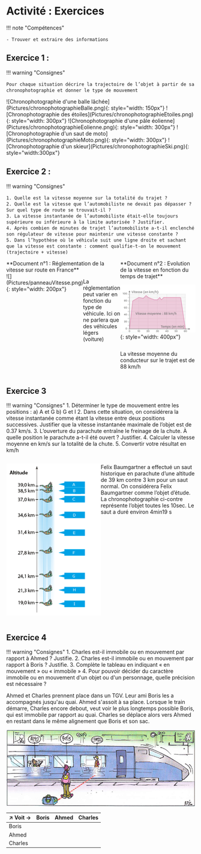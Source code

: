 # Activité : Exercices

!!! note "Compétences"

    - Trouver et extraire des informations 




## Exercice 1 :

!!! warning "Consignes"

    Pour chaque situation décrire la trajectoire de l’objet à partir de sa chronophotographie et donner le type de mouvement

<div markdown style="display:flex; flex-wrap: wrap;">
![Chronophotographie d'une balle lâchée](Pictures/chronophotographieBalle.png){: style="width: 150px"}
 ![Chronophotographie des étoiles](Pictures/chronophotographieEtoiles.png){: style="width: 300px"} 
 ![Chronophotographie d'une pâle éolienne](Pictures/chronophotographieEolienne.png){: style="width: 300px"} 
 ![Chronophotographie d'un saut de moto](Pictures/chronophotographieMoto.png){: style="width: 300px"}
  ![Chronophotographie d'un skieur](Pictures/chronophotographieSki.png){: style="width:300px"}

</div>

## Exercice 2 :


!!! warning "Consignes"

    1. Quelle est la vitesse moyenne sur la totalité du trajet ?
    2. Quelle est la vitesse que l’automobiliste ne devait pas dépasser ? Sur quel type de route se trouvait-il ?
    3. La vitesse instantanée de l’automobiliste était-elle toujours supérieure ou inférieure à la limite autorisée ? Justifier.
    4. Après combien de minutes de trajet l’automobiliste a-t-il enclenché son régulateur de vitesse pour maintenir une vitesse constante ?
    5. Dans l’hypothèse où le véhicule suit une ligne droite et sachant que la vitesse est constante : comment qualifie-t-on le mouvement (trajectoire + vitesse)

<div markdown style="display:flex; flex-direction:row";>
<div markdown style="display:flex; flex-direction:column";>
**Document n°1 : Réglementation de la vitesse sur route en France**

<div markdown style="display:flex; flex-direction:row";>
![](Pictures/panneauVitesse.png){: style="width: 200px"}

<div markdown style="display:flex; flex-direction:column";>

La réglementation peut varier en fonction du type de véhicule. Ici on ne parlera que des véhicules légers (voiture)
</div>
</div>
</div>
<div markdown style="display:flex; flex-direction:column";>
**Document n°2 : Evolution de la vitesse en fonction du temps de trajet**

![](Pictures/graphVitesseVoiture.png){: style="width: 400px"}

La vitesse moyenne du conducteur sur le trajet est de 88 km/h
</div>
</div>

## Exercice 3

!!! warning "Consignes"
    1. Déterminer le type de mouvement entre les positions :
        a) A et G
        b) G et I
    2. Dans cette situation, on considérera la vitesse instantanée comme étant la vitesse entre deux positions successives. Justifier que la vitesse instantanée maximale de l’objet est de 0.37 km/s.
    3. L’ouverture du parachute entraîne le freinage de la chute. À quelle position le parachute a-t-il été ouvert ? Justifier.
    4. Calculer la vitesse moyenne en km/s sur la totalité de la chute.
    5. Convertir votre résultat en km/h

<div markdown style="display:flex; flex-direction:row";>

<div markdown style="flex: 1 1 0; flex-direction:column";>

![](Pictures/chronophotographieParachute.png)

</div>

<div markdown style="flex: 1 1 0; flex-direction:column";>


Felix Baumgartner a effectué un saut historique en parachute d’une altitude de 39 km contre 3 km pour un saut normal. On considérera Felix Baumgartner comme l’objet d’étude. La chronophotographie ci-contre représente l’objet toutes les 10sec. Le saut a duré environ 4min19 s

</div>
</div>


## Exercice 4

!!! warning "Consignes"
    1.  Charles est-il immobile ou en mouvement par rapport à Ahmed ? Justifie.
    2.  Charles est-il immobile ou en mouvement par rapport à Boris ? Justifie.
    3.  Complète le tableau en indiquant « en mouvement » ou « immobile »
    4.  Pour pouvoir décider du caractère immobile ou en mouvement d'un objet ou d'un personnage, quelle précision est nécessaire ?

Ahmed et Charles prennent place dans un TGV. Leur ami Boris les a accompagnés jusqu'au quai. Ahmed s'assoit à sa place. Lorsque le train démarre, Charles encore debout, veut voir le plus longtemps possible Boris, qui est immobile par rapport au quai. Charles se déplace alors vers Ahmed en restant dans le même alignement que Boris et son sac.

![](Pictures/dessinreferentielTrain.png)


 | ↗ Voit → |   Boris |  Ahmed  |Charles|
 | -----------| -------| -------| ---------|
  |Boris    |          |         | |
 |  Ahmed         |          |         | |               
 |  Charles        |          |         | |              
